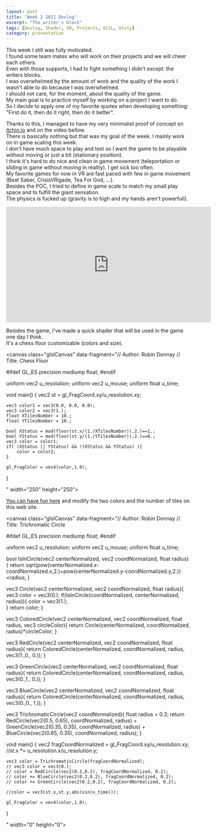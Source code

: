 ```yaml
---
layout: post
title: "Week 2 2021 Devlog"
excerpt: "The writer's block"
tags: [Devlog, Shader, VR, Projects, GLSL, Unity]
category: presentation
---
```


This week I still was fully motivated.  
I found some team mates who will work on their projects and we will cheer each others.  
Even with those supports, I had to fight something I didn't except: the writers blocks.  
I was overwhelmed by the amount of work and the quality of the work I wasn't able to do because I was overwhelmed.  
I should not care, for the moment, about the quality of the game.  
My main goal is to practice myself by working on a project I want to do.  
So I decide to apply one of my favorite quotes when developing something: "First do it, then do it right, then do it better".  
  
  
Thanks to this, I managed to have my very minimalist proof of concept on [itchio.io](https://arosthegame.itch.io/rock-it-for-me) and on the video bellow.  
There is basically nothing but that was my goal of the week. I mainly work on in game scaling this week.  
I don't have much space to play and test so I want the game to be playable without moving or just a bit (stationary position).  
I think it's hard to do nice and clean in game movement (teleportation or sliding in game without moving in reality). I get sick too often.  
My favorite games for now in VR are fast paced with few in game movement (Beat Saber, CrisisVRigade, Tea For God, ...).  
Besides the POC, I tried to define in game scale to match my small play space and to fulfill the giant sensation.  
The physics is fucked up (gravity is to high and my hands aren't powerfull).  
  
<iframe width="560" height="315" src="https://www.youtube.com/embed/VYBl_G_wa-M" frameborder="0" allow="accelerometer; autoplay; clipboard-write; encrypted-media; gyroscope; picture-in-picture" allowfullscreen></iframe>

Besides the game, I've made a quick shader that will be used in the game one day I think.  
It's a chess floor customizable (colors and size).  

<script type="text/javascript" src="https://rawgit.com/patriciogonzalezvivo/glslCanvas/master/dist/GlslCanvas.js"></script>
<canvas class="glslCanvas" data-fragment="// Author: Robin Donnay
// Title: Chess Floor

#ifdef GL_ES
precision mediump float;
#endif

uniform vec2 u_resolution;
uniform vec2 u_mouse;
uniform float u_time;

void main() {
    vec2 st = gl_FragCoord.xy/u_resolution.xy;

    vec3 color1 = vec3(0.0, 0.0, 0.0);
    vec3 color2 = vec3(1.);
    float XTilesNumber = 10.;
    float YTilesNumber = 10.;

    bool XStatus = mod(floor(st.x/(1./XTilesNumber)),2.)==1.;
    bool YStatus = mod(floor(st.y/(1./YTilesNumber)),2.)==0.;
    vec3 color = color1;
    if( (XStatus || YStatus) && !(XStatus && YStatus) ){
        color = color2;
    }
    
    gl_FragColor = vec4(color,1.0);
}

" width="250" height="250"></canvas>
  
[You can have fun here](https://www.shadertoy.com/view/3tycDD) and modify the two colors and the number of tiles on this web site.  

<script type="text/javascript" src="https://rawgit.com/patriciogonzalezvivo/glslCanvas/master/dist/GlslCanvas.js"></script>
<canvas class="glslCanvas" data-fragment="// Author: Robin Donnay
// Title: Trichromatic Circle

#ifdef GL_ES
precision mediump float;
#endif

uniform vec2 u_resolution;
uniform vec2 u_mouse;
uniform float u_time;

bool IsInCircle(vec2 centerNormalized, vec2 coordNormalized, float radius){
    return sqrt(pow(centerNormalized.x-coordNormalized.x,2.)+pow(centerNormalized.y-coordNormalized.y,2.))<radius;
}

vec3 Circle(vec2 centerNormalized, vec2 coordNormalized, float radius){
	vec3 color = vec3(0.);
    if(IsInCircle(coordNormalized, centerNormalized, radius)){
        color = vec3(1.);        
    }
    return color;
}

vec3 ColoredCircle(vec2 centerNormalized, vec2 coordNormalized, float radius, vec3 circleColor){
	return Circle(centerNormalized, coordNormalized, radius)*circleColor;
}

vec3 RedCircle(vec2 centerNormalized, vec2 coordNormalized, float radius){
	return ColoredCircle(centerNormalized, coordNormalized, radius, vec3(1.,0., 0.));
}

vec3 GreenCircle(vec2 centerNormalized, vec2 coordNormalized, float radius){
	return ColoredCircle(centerNormalized, coordNormalized, radius, vec3(0.,1., 0.));
}

vec3 BlueCircle(vec2 centerNormalized, vec2 coordNormalized, float radius){
    	return ColoredCircle(centerNormalized, coordNormalized, radius, vec3(0.,0., 1.));
}

vec3 TrichromaticCircle(vec2 coordNormalized){
    float radius = 0.3;
    return RedCircle(vec2(0.5, 0.65), coordNormalized, radius) +
        GreenCircle(vec2(0.35, 0.35), coordNormalized, radius) +
        BlueCircle(vec2(0.65, 0.35), coordNormalized, radius);
}

void main() {
    vec2 fragCoordNormalized = gl_FragCoord.xy/u_resolution.xy;
    //st.x *= u_resolution.x/u_resolution.y;

    vec3 color = TrichromaticCircle(fragCoordNormalized);
    // vec3 color = vec3(0.);
    // color = RedCircle(vec2(0.2,0.2), fragCoordNormalized, 0.2);
    // color += BlueCircle(vec2(0.2,0.2), fragCoordNormalized, 0.2);
    // color += GreenCircle(vec2(0.2,0.2), fragCoordNormalized, 0.2);

    //color = vec3(st.x,st.y,abs(sin(u_time)));

    gl_FragColor = vec4(color,1.0);
}

" width="0" height="0"></canvas>